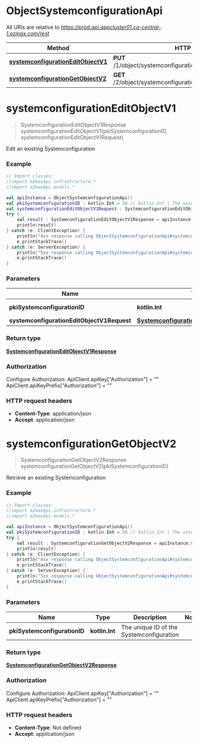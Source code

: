 # ObjectSystemconfigurationApi

All URIs are relative to *https://prod.api.appcluster01.ca-central-1.ezmax.com/rest*

Method | HTTP request | Description
------------- | ------------- | -------------
[**systemconfigurationEditObjectV1**](ObjectSystemconfigurationApi.md#systemconfigurationEditObjectV1) | **PUT** /1/object/systemconfiguration/{pkiSystemconfigurationID} | Edit an existing Systemconfiguration
[**systemconfigurationGetObjectV2**](ObjectSystemconfigurationApi.md#systemconfigurationGetObjectV2) | **GET** /2/object/systemconfiguration/{pkiSystemconfigurationID} | Retrieve an existing Systemconfiguration


<a id="systemconfigurationEditObjectV1"></a>
# **systemconfigurationEditObjectV1**
> SystemconfigurationEditObjectV1Response systemconfigurationEditObjectV1(pkiSystemconfigurationID, systemconfigurationEditObjectV1Request)

Edit an existing Systemconfiguration



### Example
```kotlin
// Import classes:
//import eZmaxApi.infrastructure.*
//import eZmaxApi.models.*

val apiInstance = ObjectSystemconfigurationApi()
val pkiSystemconfigurationID : kotlin.Int = 56 // kotlin.Int | The unique ID of the Systemconfiguration
val systemconfigurationEditObjectV1Request : SystemconfigurationEditObjectV1Request =  // SystemconfigurationEditObjectV1Request | 
try {
    val result : SystemconfigurationEditObjectV1Response = apiInstance.systemconfigurationEditObjectV1(pkiSystemconfigurationID, systemconfigurationEditObjectV1Request)
    println(result)
} catch (e: ClientException) {
    println("4xx response calling ObjectSystemconfigurationApi#systemconfigurationEditObjectV1")
    e.printStackTrace()
} catch (e: ServerException) {
    println("5xx response calling ObjectSystemconfigurationApi#systemconfigurationEditObjectV1")
    e.printStackTrace()
}
```

### Parameters

Name | Type | Description  | Notes
------------- | ------------- | ------------- | -------------
 **pkiSystemconfigurationID** | **kotlin.Int**| The unique ID of the Systemconfiguration |
 **systemconfigurationEditObjectV1Request** | [**SystemconfigurationEditObjectV1Request**](SystemconfigurationEditObjectV1Request.md)|  |

### Return type

[**SystemconfigurationEditObjectV1Response**](SystemconfigurationEditObjectV1Response.md)

### Authorization


Configure Authorization:
    ApiClient.apiKey["Authorization"] = ""
    ApiClient.apiKeyPrefix["Authorization"] = ""

### HTTP request headers

 - **Content-Type**: application/json
 - **Accept**: application/json

<a id="systemconfigurationGetObjectV2"></a>
# **systemconfigurationGetObjectV2**
> SystemconfigurationGetObjectV2Response systemconfigurationGetObjectV2(pkiSystemconfigurationID)

Retrieve an existing Systemconfiguration



### Example
```kotlin
// Import classes:
//import eZmaxApi.infrastructure.*
//import eZmaxApi.models.*

val apiInstance = ObjectSystemconfigurationApi()
val pkiSystemconfigurationID : kotlin.Int = 56 // kotlin.Int | The unique ID of the Systemconfiguration
try {
    val result : SystemconfigurationGetObjectV2Response = apiInstance.systemconfigurationGetObjectV2(pkiSystemconfigurationID)
    println(result)
} catch (e: ClientException) {
    println("4xx response calling ObjectSystemconfigurationApi#systemconfigurationGetObjectV2")
    e.printStackTrace()
} catch (e: ServerException) {
    println("5xx response calling ObjectSystemconfigurationApi#systemconfigurationGetObjectV2")
    e.printStackTrace()
}
```

### Parameters

Name | Type | Description  | Notes
------------- | ------------- | ------------- | -------------
 **pkiSystemconfigurationID** | **kotlin.Int**| The unique ID of the Systemconfiguration |

### Return type

[**SystemconfigurationGetObjectV2Response**](SystemconfigurationGetObjectV2Response.md)

### Authorization


Configure Authorization:
    ApiClient.apiKey["Authorization"] = ""
    ApiClient.apiKeyPrefix["Authorization"] = ""

### HTTP request headers

 - **Content-Type**: Not defined
 - **Accept**: application/json


